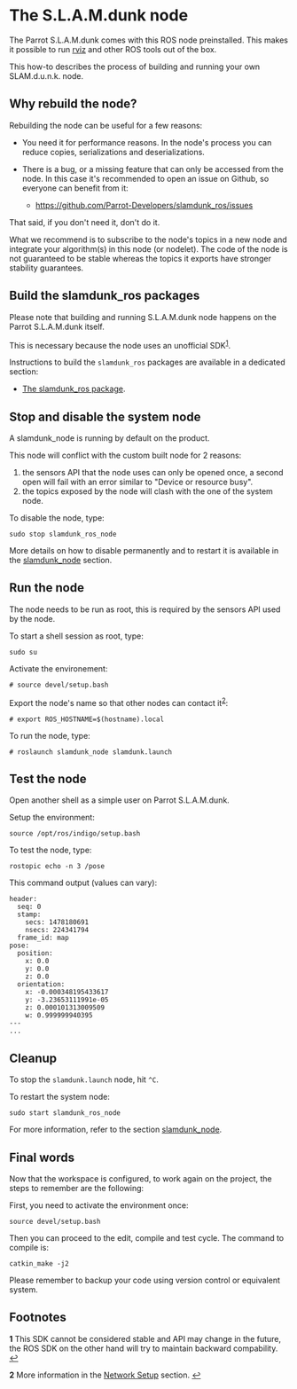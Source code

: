 # The S.L.A.M.dunk node

The Parrot S.L.A.M.dunk comes with this ROS node preinstalled.
This makes it possible to run [rviz](http://wiki.ros.org/rviz)
and other ROS tools out of the box.

This how-to describes the process of building and running
your own SLAM.d.u.n.k. node.


## Why rebuild the node?

Rebuilding the node can be useful for a few reasons:

- You need it for performance reasons.
  In the node's process you can reduce copies, serializations and deserializations.

- There is a bug, or a missing feature that can only be accessed from the node.
  In this case it's recommended to open an issue on Github,
  so everyone can benefit from it:

  - https://github.com/Parrot-Developers/slamdunk_ros/issues


That said, if you don't need it, don't do it.

What we recommend is to subscribe to the node's topics in a new node
and integrate your algorithm(s) in this node (or nodelet).
The code of the node is not guaranteed to be stable
whereas the topics it exports have stronger stability guarantees.


## Build the slamdunk_ros packages

Please note that building and running S.L.A.M.dunk node
happens on the Parrot S.L.A.M.dunk itself.

This is necessary because the node uses
an unofficial SDK<sup id="slamdunk_node-unnoficial-sdk">[1](#slamdunk_node-fn1)</sup>.

Instructions to build the `slamdunk_ros` packages
are available in a dedicated section:

- [The slamdunk_ros package](#the-slamdunk_ros-packages).


## Stop and disable the system node

A slamdunk\_node is running by default on the product.

This node will conflict with the custom built node for 2 reasons:

1. the sensors API that the node uses can only be opened once,
   a second open will fail with an error similar to "Device or resource busy".
2. the topics exposed by the node will clash with the one of the system node.

To disable the node, type:

    sudo stop slamdunk_ros_node

More details on how to disable permanently and to restart it
is available in the [slamdunk_node](#slamdunk_node) section.


## Run the node

The node needs to be run as root,
this is required by the sensors API used by the node.

To start a shell session as root, type:

    sudo su

Activate the environement:

    # source devel/setup.bash

Export the node's name
so that other nodes can contact it<sup id="slamdunk_node-ros-network-setup">[2](#slamdunk_node-fn2)</sup>:

    # export ROS_HOSTNAME=$(hostname).local

To run the node, type:

    # roslaunch slamdunk_node slamdunk.launch


## Test the node

Open another shell as a simple user on Parrot S.L.A.M.dunk.

Setup the environment:

    source /opt/ros/indigo/setup.bash

To test the node, type:

    rostopic echo -n 3 /pose

This command output (values can vary):

    header:
      seq: 0
      stamp:
        secs: 1478180691
        nsecs: 224341794
      frame_id: map
    pose:
      position:
        x: 0.0
        y: 0.0
        z: 0.0
      orientation:
        x: -0.000348195433617
        y: -3.23653111991e-05
        z: 0.000101313009509
        w: 0.999999940395
    ---
    ...


## Cleanup

To stop the `slamdunk.launch` node, hit `^C`.

To restart the system node:

    sudo start slamdunk_ros_node

For more information,
refer to the section [slamdunk_node](#slamdunk_node).


## Final words

Now that the workspace is configured,
to work again on the project,
the steps to remember are the following:

First, you need to activate the environment once:

    source devel/setup.bash

Then you can proceed to the edit, compile and test cycle.
The command to compile is:

    catkin_make -j2

<aside class="notice">
Please remember to backup your code using version control or equivalent system.
</aside>


## Footnotes

<b id="slamdunk_node-fn1">1</b>
This SDK cannot be considered stable and API may change in the future,
the ROS SDK on the other hand will try to maintain backward compability.
[↩](#slamdunk_node-unnoficial-sdk)

<b id="slamdunk_node-fn2">2</b>
More information in the [Network Setup](#network-setup) section.
[↩](#slamdunk_node-ros-network-setup)
